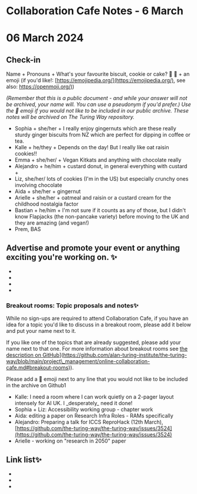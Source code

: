 # Collaboration Cafe Notes - 6 March

# 06 March 2024

## Check-in

Name + Pronouns + What's your favourite biscuit, cookie or cake? 🍪 🍰 + an emoji (if you'd like!: [https://emojipedia.org/](https://emojipedia.org/), see also: [https://openmoji.org/)](https://openmoji.org/))

*(Remember that this is a public document - and while your answer will not be archived, your name will. You can use a pseudonym if you'd prefer.) Use the 🤫 emoji if you would not like to be included in our public archive. These notes will be archived on The Turing Way repository.*

* Sophia + she/her + I really enjoy gingernuts which are these really sturdy ginger biscuits from NZ which are perfect for dipping in coffee or tea.
* Kalle + he/they + Depends on the day! But I really like oat raisin cookies!!
* Emma + she/her/ + Vegan Kitkats and anything with chocolate really
* Alejandro + he/him + custard donut, in general everything with custard + 
* Liz, she/her/ lots of cookies (I'm in the US) but especially crunchy ones involving chocolate 
* Aida + she/her + gingernut
* Arielle + she/her + oatmeal and raisin or a custard cream for the childhood nostalgia factor 
* Bastian + he/him + I'm not sure if it counts as any of those, but I didn't know Flapjacks (the non-pancake variety) before moving to the UK and they are amazing (and vegan!)
* Prem, BAS
 
## Advertise and promote your event or anything exciting you're working on. ✨ 
*  
*  
*  
*  

### Breakout rooms: Topic proposals and notes✨ 

While no sign-ups are required to attend Collaboration Cafe, if you have an idea for a topic you'd like to discuss in a breakout room, please add it below and put your name next to it. 

If you like one of the topics that are already suggested, please add your name next to that one. For more information about breakout rooms see [the description on GitHub]([https://github.com/alan-turing-institute/the-turing-way/blob/main/project\_management/online-collaboration-cafe.md#breakout-rooms)](https://github.com/alan-turing-institute/the-turing-way/blob/main/project\_management/online-collaboration-cafe.md#breakout-rooms)).

Please add a 🤫 emoji next to any line that you would not like to be included in the archive on Github1

* Kalle: I need a room where I can work quietly on a 2-pager layout intensely for AI UK. I \_desperately\_ need it done!
* Sophia + Liz: Accessibility working group - chapter work 
* Aida: editing a paper on Research Infra Roles - RAMs specifically
* Alejandro: Preparing a talk for ICCS ReproHack (12th March), [https://github.com/the-turing-way/the-turing-way/issues/3524](https://github.com/the-turing-way/the-turing-way/issues/3524)
* Arielle - working on "research in 2050" paper 

## Link list✨ 
* 
* 
*  